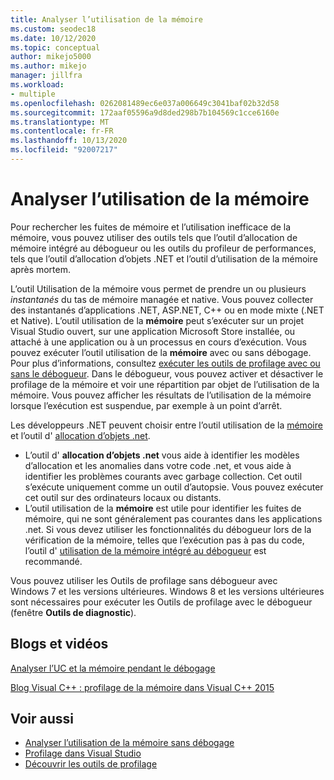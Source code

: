 ```yaml
---
title: Analyser l’utilisation de la mémoire
ms.custom: seodec18
ms.date: 10/12/2020
ms.topic: conceptual
author: mikejo5000
ms.author: mikejo
manager: jillfra
ms.workload:
- multiple
ms.openlocfilehash: 0262081489ec6e037a006649c3041baf02b32d58
ms.sourcegitcommit: 172aaf05596a9d8ded298b7b104569c1cce6160e
ms.translationtype: MT
ms.contentlocale: fr-FR
ms.lasthandoff: 10/13/2020
ms.locfileid: "92007217"
---
```

# <a name="analyze-memory-usage"></a>Analyser l’utilisation de la mémoire

Pour rechercher les fuites de mémoire et l’utilisation inefficace de la mémoire, vous pouvez utiliser des outils tels que l’outil d’allocation de mémoire intégré au débogueur ou les outils du profileur de performances, tels que l’outil d’allocation d’objets .NET et l’outil d’utilisation de la mémoire après mortem.

L’outil Utilisation de la mémoire vous permet de prendre un ou plusieurs *instantanés* du tas de mémoire managée et native. Vous pouvez collecter des instantanés d’applications .NET, ASP.NET, C++ ou en mode mixte (.NET et Native). L’outil utilisation de la **mémoire** peut s’exécuter sur un projet Visual Studio ouvert, sur une application Microsoft Store installée, ou attaché à une application ou à un processus en cours d’exécution. Vous pouvez exécuter l’outil utilisation de la **mémoire** avec ou sans débogage. Pour plus d’informations, consultez [exécuter les outils de profilage avec ou sans le débogueur](../profiling/running-profiling-tools-with-or-without-the-debugger.md). Dans le débogueur, vous pouvez activer et désactiver le profilage de la mémoire et voir une répartition par objet de l’utilisation de la mémoire. Vous pouvez afficher les résultats de l’utilisation de la mémoire lorsque l’exécution est suspendue, par exemple à un point d’arrêt.

Les développeurs .NET peuvent choisir entre l’outil utilisation de la [mémoire](../profiling/memory-usage.md) et l’outil d' [allocation d’objets .net](../profiling/dotnet-alloc-tool.md).
- L’outil d' **allocation d’objets .net** vous aide à identifier les modèles d’allocation et les anomalies dans votre code .net, et vous aide à identifier les problèmes courants avec garbage collection. Cet outil s’exécute uniquement comme un outil d’autopsie. Vous pouvez exécuter cet outil sur des ordinateurs locaux ou distants.
- L’outil utilisation de la **mémoire** est utile pour identifier les fuites de mémoire, qui ne sont généralement pas courantes dans les applications .net. Si vous devez utiliser les fonctionnalités du débogueur lors de la vérification de la mémoire, telles que l’exécution pas à pas du code, l’outil d' [utilisation de la mémoire intégré au débogueur](../profiling/beginners-guide-to-performance-profiling.md) est recommandé.

Vous pouvez utiliser les Outils de profilage sans débogueur avec Windows 7 et les versions ultérieures. Windows 8 et les versions ultérieures sont nécessaires pour exécuter les Outils de profilage avec le débogueur (fenêtre **Outils de diagnostic**).

## <a name="blogs-and-videos"></a>Blogs et vidéos

[Analyser l’UC et la mémoire pendant le débogage](https://devblogs.microsoft.com/visualstudio/analyze-cpu-memory-while-debugging/)

[Blog Visual C++ : profilage de la mémoire dans Visual C++ 2015](https://devblogs.microsoft.com/cppblog/memory-profiling-in-visual-c-2015/)

## <a name="see-also"></a>Voir aussi

- [Analyser l’utilisation de la mémoire sans débogage](../profiling/memory-usage-without-debugging2.md)
- [Profilage dans Visual Studio](../profiling/index.yml)
- [Découvrir les outils de profilage](../profiling/profiling-feature-tour.md)

